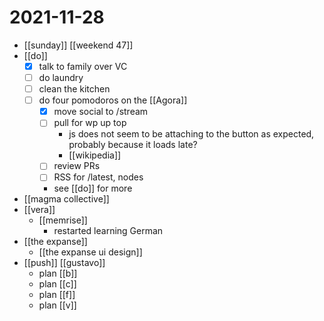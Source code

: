 # 2021-11-28

- [[sunday]] [[weekend 47]]
- [[do]]
  - [x] talk to family over VC
  - [ ] do laundry
  - [ ] clean the kitchen
  - [ ] do four pomodoros on the [[Agora]]
    - [x] move social to /stream
    - [ ] pull for wp up top
      - js does not seem to be attaching to the button as expected, probably because it loads late?
      - [[wikipedia]]
    - [ ] review PRs
    - [ ] RSS for /latest, nodes
    - see [[do]] for more
- [[magma collective]]
- [[vera]]
  - [[memrise]]
    - restarted learning German
- [[the expanse]]
  - [[the expanse ui design]]
- [[push]] [[gustavo]]
  - plan [[b]]
  - plan [[c]]
  - plan [[f]]
  - plan [[v]]